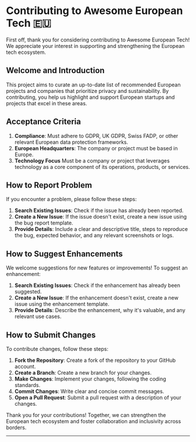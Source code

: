 # Contributing to Awesome European Tech 🇪🇺

First off, thank you for considering contributing to Awesome European Tech! We appreciate your interest in supporting and strengthening the European tech ecosystem.

## Welcome and Introduction

This project aims to curate an up-to-date list of recommended European projects and companies that prioritize privacy and sustainability. By contributing, you help us highlight and support European startups and projects that excel in these areas.

## Acceptance Criteria

1. **Compliance**: Must adhere to GDPR, UK GDPR, Swiss FADP, or other relevant European data protection frameworks.
2. **European Headquarters**: The company or project must be based in Europe.
3. **Technology Focus** Must be a company or project that leverages technology as a core component of its operations, products, or services.
## How to Report Problem

If you encounter a problem, please follow these steps:

1. **Search Existing Issues**: Check if the issue has already been reported.
2. **Create a New Issue**: If the issue doesn't exist, create a new issue using the bug report template.
3. **Provide Details**: Include a clear and descriptive title, steps to reproduce the bug, expected behavior, and any relevant screenshots or logs.

## How to Suggest Enhancements

We welcome suggestions for new features or improvements! To suggest an enhancement:

1. **Search Existing Issues**: Check if the enhancement has already been suggested.
2. **Create a New Issue**: If the enhancement doesn't exist, create a new issue using the enhancement template.
3. **Provide Details**: Describe the enhancement, why it's valuable, and any relevant use cases.


## How to Submit Changes

To contribute changes, follow these steps:

1. **Fork the Repository**: Create a fork of the repository to your GitHub account.
2. **Create a Branch**: Create a new branch for your changes.
3. **Make Changes**: Implement your changes, following the coding standards.
4. **Commit Changes**: Write clear and concise commit messages.
5. **Open a Pull Request**: Submit a pull request with a description of your changes.

Thank you for your contributions! Together, we can strengthen the European tech ecosystem and foster collaboration and inclusivity across borders.

---


